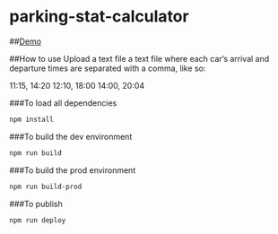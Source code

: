 # parking-stat-calculator
##[Demo](http://alexkonovalov.github.io/parking-stat-calculator/)

##How to use
Upload a text file a text file where each car’s arrival
and departure times are separated with a comma, like so:

11:15, 14:20
12:10, 18:00
14:00, 20:04


###To load all dependencies

```bash
npm install
```

###To build the dev environment
```bash
npm run build
```

###To build the prod environment
```bash
npm run build-prod
```

###To publish
```bash
npm run deploy
```



